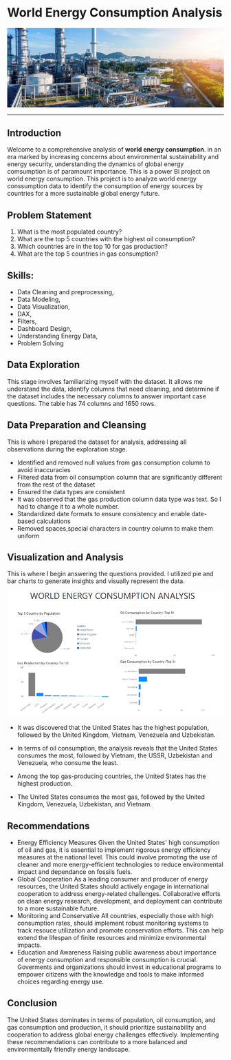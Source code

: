 # World Energy Consumption Analysis

![](world_energy.jpg)
***
## Introduction
Welcome to a comprehensive analysis of **world energy consumption**. in an era marked by increasing concerns about environmental sustainability and energy security, understanding the dynamics of global energy comsumption is of paramount importance. This is a power Bi project on world energy consumption. This project is to analyze world energy conssumption data to identify the consumption of energy sources by countries for a more sustainable global energy future.

## Problem Statement
1. What is the most populated country?
2. What are the top 5 countries with the highest oil consumption?
3. Which countries are in the top 10 for gas production?
4. What are the top 5 countries in gas consumption?

## Skills:
- Data Cleaning and preprocessing,
- Data Modeling,
- Data Visualization,
- DAX,
- Filters,
- Dashboard Design,
- Understanding Energy Data,
- Problem Solving

 ## Data Exploration
This stage involves familiarizing myself with the dataset. It allows me understand the data, identify columns that need cleaning, and determine if the dataset includes the necessary columns to answer important case questions.
The table has 74 columns and 1650 rows.

## Data Preparation and Cleansing
This is where I prepared the dataset for analysis, addressing all observations during the exploration stage. 
  - Identified and removed null values from gas consumption column to avoid inaccuracies
  - Filtered data from oil consumption column that are significantly different from the rest of the dataset
  - Ensured the data types are consistent
  - It was observed that the gas production column data type was text. So I had to change it to a whole number.
  - Standardized date formats to ensure consistency and enable date-based calculations
  - Removed spaces,special characters in country column to make them uniform
    
    
## Visualization and Analysis
This is where I begin answering the questions provided. I utilized pie and bar charts to generate insights and visually represent the data.

![](wenergy.PNG)

- It was discovered that the United States has the highest population, followed by the United Kingdom, Vietnam, Venezuela and Uzbekistan.

- In terms of oil consumption, the analysis reveals that the United States consumes the most, followed by Vietnam, the USSR, Uzbekistan and Venezuela, who consume the least.

- Among the top gas-producing countries, the United States has the highest production.

- The United States consumes the most gas, followed by the United Kingdom, Venezuela, Uzbekistan, and Vietnam.

##  Recommendations
   - Energy Efficiency Measures
   Given the United States' high consumption of oil and gas, it is essential to implement rigorous energy efficiency measures at the national level. This could involve promoting the 
   use of cleaner and more energy-efficient technologies to reduce environmental impact and dependance on fossils fuels.
   - Global Cooperation
   As a leading consumer and producer of energy resources, the United States should actively engage in international cooperation to address energy-related challenges. Collaborative 
   efforts on clean energy research, development, and deployment can contribute to a more sustainable future.
   - Monitoring and Conservative
   All countries, especially those with high consumption rates, should implement robust monitoring systems to track resouce utilization and promote conservation efforts. This can 
   help extend the lifespan of finite resources and minimize environmental impacts.
   - Education and Awareness
  Raising public awareness about importance of energy consumption and responsible consumption is crucial. Goverments and organizations should invest in educational programs to empower 
  citizens with the knowledge and tools to make informed choices regarding energy use.

  ##  Conclusion
  The United States dominates in terms of population, oil consumption, and gas consumption and production, it should prioritize sustainability and cooperation to address global energy 
  challenges effectively. Implementing these recommendations can contribute to a more balanced and environmentally friendly energy landscape.
  
 


 
